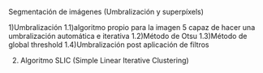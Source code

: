 Segmentación de imágenes (Umbralización y superpíxels)

1)Umbralización
1.1)algoritmo propio para la imagen 5 capaz de hacer una umbralización automática e iterativa
1.2)Método de Otsu
1.3)Método de global threshold 
1.4)Umbralización post aplicación de filtros

2) Algoritmo SLIC (Simple Linear Iterative Clustering)
